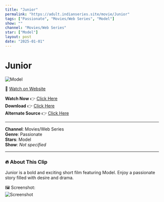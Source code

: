 ```yaml
---
title: "Junior"
permalink: "https://adult.indianseries.site/movie/Junior"
tags: ["Passionate", "Movies/Web Series", "Model"]
show: ""
channel: "Movies/Web Series"
star: ["Model"]
layout: post
date: "2025-01-01"
---
```


# Junior

![Model](https://shorts.desisins.com/wp-content/uploads/2024/10/Junior-2-Navarasa-DesiSins.com_.jpg)

🔗 [Watch on Website](https://adult.indianseries.site/movie/Junior)

**Watch Now** 👉 [Click Here](https://adult.indianseries.site/movie/Junior)  
**Download** 👉 [Click Here](https://adult.indianseries.site/movie/Junior)  
**Alternate Source** 👉 [Click Here](https://adult.indianseries.site/movie/Junior)

---

**Channel**: Movies/Web Series  
**Genre**: Passionate  
**Stars**: Model  
**Show**: *Not specified*

---

### 🔥 About This Clip

Junior is a bold and exciting short film featuring Model. Enjoy a passionate story filled with desire and drama.
 
🖼️ Screenshot:  
![Screenshot](https://shorts.desisins.com/wp-content/uploads/2024/10/Junior-2-Navarasa-DesiSins.com_.jpg)
